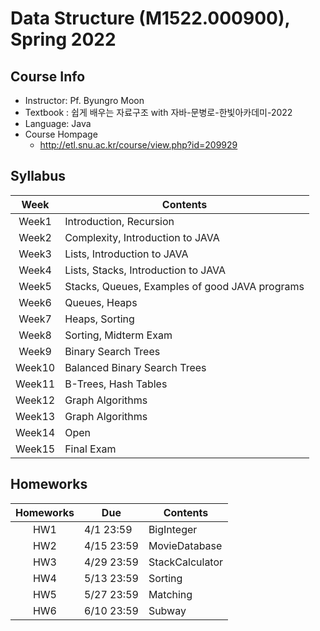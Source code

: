 # Data Structure (M1522.000900), Spring 2022

## Course Info
- Instructor: Pf. Byungro Moon
- Textbook : 쉽게 배우는 자료구조 with 자바-문병로-한빛아카데미-2022
- Language: Java
- Course Hompage
  - http://etl.snu.ac.kr/course/view.php?id=209929

## Syllabus
| Week | Contents | 
| :------: | ---- |
| Week1 | Introduction, Recursion | 
| Week2 | Complexity, Introduction to JAVA |
| Week3 | Lists, Introduction to JAVA | 
| Week4 | Lists, Stacks, Introduction to JAVA | 
| Week5 | Stacks, Queues, Examples of good JAVA programs | 
| Week6 | Queues, Heaps |
| Week7 | Heaps, Sorting |
| Week8 | Sorting, Midterm Exam |
| Week9 | Binary Search Trees |
| Week10 | Balanced Binary Search Trees |
| Week11 | B-Trees, Hash Tables |
| Week12 | Graph Algorithms |
| Week13 | Graph Algorithms |
| Week14 | Open |
| Week15 | Final Exam |

## Homeworks
| Homeworks | Due | Contents |
| :------: | ---- | ----------- |
| HW1 | 4/1 23:59 | BigInteger |
| HW2 | 4/15 23:59 | MovieDatabase |
| HW3 | 4/29 23:59 | StackCalculator |
| HW4 | 5/13 23:59 | Sorting |
| HW5 | 5/27 23:59 | Matching |
| HW6 | 6/10 23:59 | Subway |
